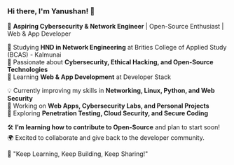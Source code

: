 ### Hi there, I'm Yanushan! 👋  

🚀 **Aspiring Cybersecurity & Network Engineer** | Open-Source Enthusiast | Web & App Developer  

🔹 Studying **HND in Network Engineering** at Brities College of Applied Study (BCAS) - Kalmunai  
🔹 Passionate about **Cybersecurity, Ethical Hacking, and Open-Source Technologies**  
🔹 Learning **Web & App Development** at Developer Stack  

💡 Currently improving my skills in **Networking, Linux, Python, and Web Security**  
🔧 Working on **Web Apps, Cybersecurity Labs, and Personal Projects**  
📌 Exploring **Penetration Testing, Cloud Security, and Secure Coding**  

🛠️ **I’m learning how to contribute to Open-Source** and plan to start soon!  
🌍 Excited to collaborate and give back to the developer community.  

🌱 "Keep Learning, Keep Building, Keep Sharing!"  


<!---
Yanushanth-Rv/Yanushanth-Rv is a ✨ special ✨ repository because its `README.md` (this file) appears on your GitHub profile.
You can click the Preview link to take a look at your changes.
--->
